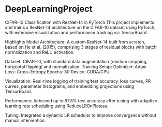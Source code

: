 # DeepLearningProject

CIFAR-10 Classification with ResNet-14 in PyTorch
This project implements and trains a ResNet-14 architecture on the CIFAR-10 dataset using PyTorch, with extensive visualization and performance tracking via TensorBoard.

Highlights
Model Architecture: A custom ResNet-14 built from scratch, based on He et al. (2015), comprising 3 stages of residual blocks with batch normalization and ReLU activation.

Dataset: CIFAR-10, with standard data augmentation (random cropping, horizontal flipping) and normalization.
Training Setup:
Optimizer: Adam
Loss: Cross-Entropy
Epochs: 30
Device: CUDA/CPU

Visualization: Real-time logging of training/test accuracy, loss curves, PR curves, parameter histograms, and embedding projections using TensorBoard.

Performance: Achieved up to 87.8% test accuracy after tuning with adaptive learning rate scheduling using ReduceLROnPlateau.

Tuning: Integrated a dynamic LR scheduler to improve convergence without manual intervention.
